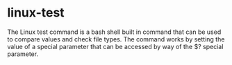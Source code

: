 # linux-test

The Linux test command is a bash shell built in command that can be used to compare values and check file types. The command works by setting the value of a special parameter that can be accessed by way of the $? special parameter.